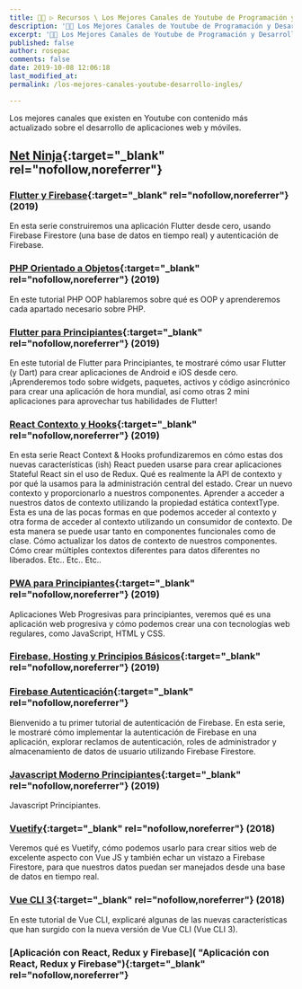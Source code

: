 ```yaml
---
title: 👨‍🚀 ▷ Recursos \ Los Mejores Canales de Youtube de Programación y Desarrollo Web
description: '👩‍💻 Los Mejores Canales de Youtube de Programación y Desarrollo Web Móvil en Inglés'
excerpt: '👩‍💻 Los Mejores Canales de Youtube de Programación y Desarrollo Web Móvil en Inglés'
published: false
author: rosepac
comments: false
date: 2019-10-08 12:06:18
last_modified_at: 
permalink: /los-mejores-canales-youtube-desarrollo-ingles/

---
```


Los mejores canales que existen en Youtube con contenido más actualizado sobre el desarrollo de aplicaciones web y móviles.

## [Net Ninja](https://www.youtube.com/channel/UCW5YeuERMmlnqo4oq8vwUpg){:target="_blank" rel="nofollow,noreferrer"}

### [Flutter y Firebase](https://www.youtube.com/playlist?list=PL4cUxeGkcC9j--TKIdkb3ISfRbJeJYQwC "Flutter y Firebase"){:target="_blank" rel="nofollow,noreferrer"} (2019)

En esta serie construiremos una aplicación Flutter desde cero, usando Firebase Firestore (una base de datos en tiempo real) y autenticación de Firebase.

### [PHP Orientado a Objetos](https://www.youtube.com/playlist?list=PL4cUxeGkcC9hNpT-yVAYxNWOmxjxL51Hy "PHP Orientado a Objetos"){:target="_blank" rel="nofollow,noreferrer"} (2019)

En este tutorial PHP OOP hablaremos sobre qué es OOP y aprenderemos cada apartado necesario sobre PHP.

### [Flutter para Principiantes](https://www.youtube.com/playlist?list=PL4cUxeGkcC9jLYyp2Aoh6hcWuxFDX6PBJ "Flutter para Principiantes"){:target="_blank" rel="nofollow,noreferrer"} (2019)

En este tutorial de Flutter para Principiantes, te mostraré cómo usar Flutter (y Dart) para crear aplicaciones de Android e iOS desde cero. ¡Aprenderemos todo sobre widgets, paquetes, activos y código asincrónico para crear una aplicación de hora mundial, así como otras 2 mini aplicaciones para aprovechar tus habilidades de Flutter!

### [React Contexto y Hooks](https://www.youtube.com/playlist?list=PL4cUxeGkcC9hNokByJilPg5g9m2APUePI "React Contexto y Hooks"){:target="_blank" rel="nofollow,noreferrer"} (2019)

En esta serie React Context & Hooks profundizaremos en cómo estas dos nuevas características (ish) React pueden usarse para crear aplicaciones Stateful React sin el uso de Redux. Qué es realmente la API de contexto y por qué la usamos para la administración central del estado. Crear un nuevo contexto y proporcionarlo a nuestros componentes. Aprender a acceder a nuestros datos de contexto utilizando la propiedad estática contextType. Esta es una de las pocas formas en que podemos acceder al contexto y otra forma de acceder al contexto utilizando un consumidor de contexto. De esta manera se puede usar tanto en componentes funcionales como de clase. Cómo actualizar los datos de contexto de nuestros componentes. Cómo crear múltiples contextos diferentes para datos diferentes no liberados. Etc.. Etc.. Etc..

### [PWA para Principiantes](https://www.youtube.com/playlist?list=PL4cUxeGkcC9gTxqJBcDmoi5Q2pzDusSL7 "PWA para Principiantes"){:target="_blank" rel="nofollow,noreferrer"} (2019)

Aplicaciones Web Progresivas para principiantes, veremos qué es una aplicación web progresiva y cómo podemos crear una con tecnologías web regulares, como JavaScript, HTML y CSS.

### [Firebase, Hosting y Principios Básicos](https://www.youtube.com/playlist?list=PL4cUxeGkcC9he0kHAyiyr3dDO2xw0NWoP "Firebase, Hosting y Principios Básicos"){:target="_blank" rel="nofollow,noreferrer"} (2019)
### [Firebase Autenticación](https://www.youtube.com/playlist?list=PL4cUxeGkcC9jUPIes_B8vRjn1_GaplOPQ "Firebase Autenticación"){:target="_blank" rel="nofollow,noreferrer"}

Bienvenido a tu primer tutorial de autenticación de Firebase. En esta serie, le mostraré cómo implementar la autenticación de Firebase en una aplicación, explorar reclamos de autenticación, roles de administrador y almacenamiento de datos de usuario utilizando Firebase Firestore.

### [Javascript Moderno Principiantes](https://www.youtube.com/playlist?list=PL4cUxeGkcC9haFPT7J25Q9GRB_ZkFrQAc "Javascript Moderno"){:target="_blank" rel="nofollow,noreferrer"} (2019)

Javascript Principiantes.

### [Vuetify](https://www.youtube.com/playlist?list=PL4cUxeGkcC9g0MQZfHwKcuB0Yswgb3gA5 "Vuetify"){:target="_blank" rel="nofollow,noreferrer"} (2018)

Veremos qué es Vuetify, cómo podemos usarlo para crear sitios web de excelente aspecto con Vue JS y también echar un vistazo a Firebase Firestore, para que nuestros datos puedan ser manejados desde una base de datos en tiempo real.

### [Vue CLI 3](https://www.youtube.com/playlist?list=PL4cUxeGkcC9iCKx06qSncuvEPZ7x1UnKD "Vue CLI 3"){:target="_blank" rel="nofollow,noreferrer"} (2018)

En este tutorial de Vue CLI, explicaré algunas de las nuevas características que han surgido con la nueva versión de Vue CLI (Vue CLI 3).

### [Aplicación con React, Redux y Firebase]( "Aplicación con React, Redux y Firebase"){:target="_blank" rel="nofollow,noreferrer"}